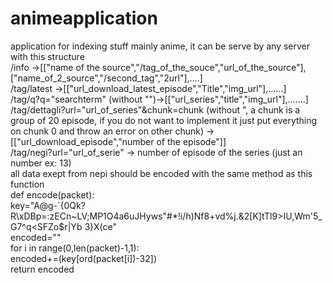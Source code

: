 # animeapplication
application for indexing stuff mainly anime, it can be serve by any server with this structure <br />
/info  ->[["name of the source","/tag_of_the_souce","url_of_the_source"],["name_of_2_source","/second_tag","2url"],....]<br />
/tag/latest ->[["url_download_latest_episode","Title","img_url"],......]<br />
/tag/q?q="searchterm" (without "")->[["url_series","title","img_url"],.......]<br />
/tag/dettagli?url="url_of_series"&chunk=chunk  (without ", a chunk is a group of 20 episode, if you do not want to implement it just put everything on chunk 0 and throw an error on other chunk)   -> [["url_download_episode","number of the episode"]]<br />
/tag/negi?url="url_of_serie" -> number of episode of the series (just an number ex: 13)<br />
all data exept from nepi should be encoded with the same method as this function <br/>
def encode(packet):<br/>
    key="A@g-`{0Qk?R\\xDBp=:zECn~LV;MP1O4a6uJHyws\"#*!i/h)Nf8+vd%j.&2[K]tTl9>IU,Wm'5_G7^q<SFZo$r|Yb 3}X(ce"<br/>
    encoded=""<br/>
    for i in range(0,len(packet)-1,1):<br/>
        encoded+=(key[ord(packet[i])-32])<br/>
    return encoded<br/>

